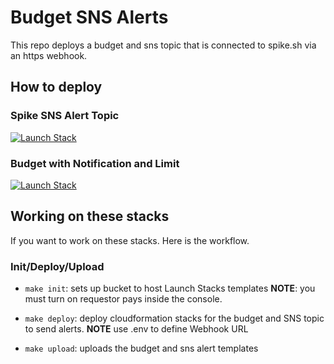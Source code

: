 # Budget SNS Alerts

This repo deploys a budget and sns topic that is connected to spike.sh via an https webhook.


## How to deploy

### Spike SNS Alert Topic

[![Launch Stack](https://s3.amazonaws.com/cloudformation-examples/cloudformation-launch-stack.png)](https://console.aws.amazon.com/cloudformation/home#/stacks/new?stackName=spike-sns-alert&templateURL=https://s3.amazonaws.com/requestor-pays-296033832429-us-east-2/budget-sns-alerts/main/spike-infra-template.yaml)

### Budget with Notification and Limit

[![Launch Stack](https://s3.amazonaws.com/cloudformation-examples/cloudformation-launch-stack.png)](https://console.aws.amazon.com/cloudformation/home#/stacks/new?stackName=budget-alert&templateURL=https://s3.amazonaws.com/requestor-pays-296033832429-us-east-2/budget-sns-alerts/main/budget-template.yaml)

## Working on these stacks

If you want to work on these stacks. Here is the workflow.

### Init/Deploy/Upload

- `make init`: sets up bucket to host Launch Stacks templates **NOTE**: you must turn on requestor pays inside the console.

- `make deploy`: deploy cloudformation stacks for the budget and SNS topic to send alerts. **NOTE** use .env to define Webhook URL

- `make upload`: uploads the budget and sns alert templates
